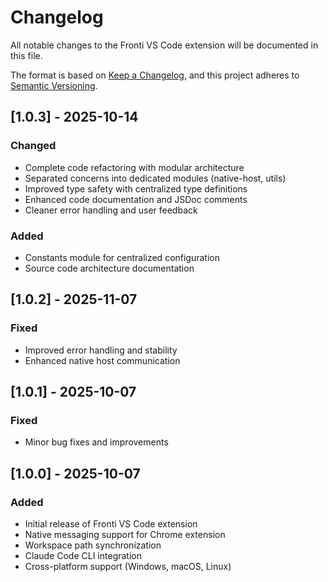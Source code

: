 # Changelog

All notable changes to the Fronti VS Code extension will be documented in this file.

The format is based on [Keep a Changelog](https://keepachangelog.com/en/1.0.0/),
and this project adheres to [Semantic Versioning](https://semver.org/spec/v2.0.0.html).

## [1.0.3] - 2025-10-14

### Changed
- Complete code refactoring with modular architecture
- Separated concerns into dedicated modules (native-host, utils)
- Improved type safety with centralized type definitions
- Enhanced code documentation and JSDoc comments
- Cleaner error handling and user feedback

### Added
- Constants module for centralized configuration
- Source code architecture documentation

## [1.0.2] - 2025-11-07

### Fixed
- Improved error handling and stability
- Enhanced native host communication

## [1.0.1] - 2025-10-07

### Fixed
- Minor bug fixes and improvements

## [1.0.0] - 2025-10-07

### Added
- Initial release of Fronti VS Code extension
- Native messaging support for Chrome extension
- Workspace path synchronization
- Claude Code CLI integration
- Cross-platform support (Windows, macOS, Linux)
